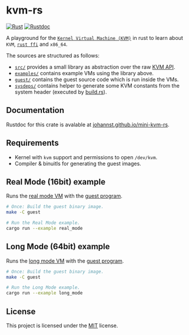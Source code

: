 # kvm-rs

[![Rust][wf-badge]][wf-output] [![Rustdoc][doc-badge]][doc-html]

[wf-output]: https://github.com/johannst/mini-kvm-rs/actions/workflows/rust.yml
[wf-badge]: https://github.com/johannst/mini-kvm-rs/actions/workflows/rust.yml/badge.svg
[doc-html]: https://johannst.github.io/mini-kvm-rs/kvm_rs/index.html
[doc-badge]: https://img.shields.io/badge/kvm__rs-rustdoc-blue.svg?style=flat&logo=rust

A playground for the [`Kernel Virtual Machine
(KVM)`](https://www.kernel.org/doc/html/latest/virt/kvm/index.html) in rust to
learn about `KVM`, [`rust
ffi`](https://doc.rust-lang.org/stable/std/ffi/index.html) and `x86_64`.

The sources are structured as follows:
- [`src/`](./src) provides a small library as abstraction over the raw [KVM
  API](https://www.kernel.org/doc/html/latest/virt/kvm/api.html#api-description).
- [`examples/`](./examples) contains example VMs using the library above.
- [`guest/`](./guest) contains the guest source code which is run inside the VMs.
- [`sysdeps/`](./sysdeps) contains helper to generate some KVM constants from
  the system header (executed by [build.rs](./build.rs)).

## Documentation

Rustdoc for this crate is avalable at
[johannst.github.io/mini-kvm-rs][doc-html].

## Requirements

- Kernel with `kvm` support and permissions to open `/dev/kvm`.
- Compiler & binuitls for generating the guest images.

## Real Mode (16bit) example

Runs the [real mode VM](./examples/real_mode.rs) with the [guest program](./guest/guest16.S).

```bash
# Once: Build the guest binary image.
make -C guest

# Run the Real Mode example.
cargo run --example real_mode
```

## Long Mode (64bit) example

Runs the [long mode VM](./examples/long_mode.rs) with the [guest program](./guest/guest64.S).

```bash
# Once: Build the guest binary image.
make -C guest

# Run the Long Mode example.
cargo run --example long_mode
```

## License
This project is licensed under the [MIT](LICENSE) license.
